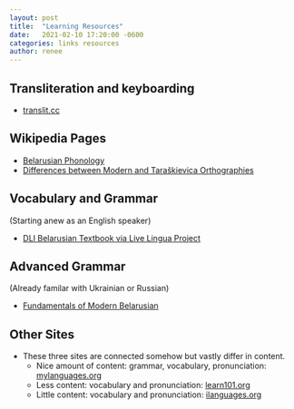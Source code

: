 ```yaml
---
layout: post
title:  "Learning Resources"
date:   2021-02-10 17:20:00 -0600
categories: links resources
author: renee
---
```

## Transliteration and keyboarding
* [translit.cc](http://translit.cc/by)

## Wikipedia Pages
* [Belarusian Phonology](https://en.wikipedia.org/wiki/Belarusian_phonology)
* [Differences between Modern and Taraškievica Orthographies](https://en.wikipedia.org/wiki/Tara%C5%A1kievica)

## Vocabulary and Grammar
(Starting anew as an English speaker)
* [DLI Belarusian Textbook via Live Lingua Project](https://www.livelingua.com/course/dli/Belarusian_Language_Course_-_Textbook)

## Advanced Grammar 
(Already familar with Ukrainian or Russian)
* [Fundamentals of Modern Belarusian](http://vitba.org/fofmb/introduction.html)

## Other Sites

* These three sites are connected somehow but vastly differ in content.
  * Nice amount of content: grammar, vocabulary, pronunciation: [mylanguages.org](http://mylanguages.org/learn_belarusian.php)
  * Less content: vocabulary and pronunciation: [learn101.org](http://learn101.org/belarusian.php)
  * Little content: vocabulary and pronunciation: [ilanguages.org](http://ilanguages.org/belarusian.php)

